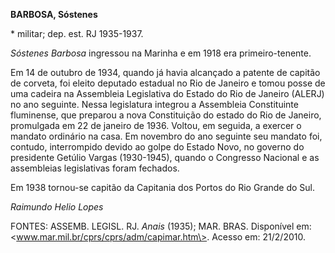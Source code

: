 **BARBOSA, Sóstenes**

\* militar; dep. est. RJ 1935-1937.

*Sóstenes Barbosa* ingressou na Marinha e em 1918 era primeiro-tenente.

Em 14 de outubro de 1934, quando já havia alcançado a patente de capitão
de corveta, foi eleito deputado estadual no Rio de Janeiro e tomou posse
de uma cadeira na Assembleia Legislativa do Estado do Rio de Janeiro
(ALERJ) no ano seguinte. Nessa legislatura integrou a Assembleia
Constituinte fluminense, que preparou a nova Constituição do estado do
Rio de Janeiro, promulgada em 22 de janeiro de 1936. Voltou, em seguida,
a exercer o mandato ordinário na casa. Em novembro do ano seguinte seu
mandato foi, contudo, interrompido devido ao golpe do Estado Novo, no
governo do presidente Getúlio Vargas (1930-1945), quando o Congresso
Nacional e as assembleias legislativas foram fechados.

Em 1938 tornou-se capitão da Capitania dos Portos do Rio Grande do Sul.

*Raimundo Helio Lopes*

FONTES: ASSEMB. LEGISL. RJ. *Anais* (1935); MAR. BRAS. Disponível em:
\<www.mar.mil.br/cprs/cprs/adm/capimar.htm\>. Acesso em: 21/2/2010.
